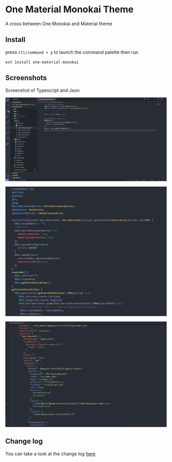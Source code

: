 # One Material Monokai Theme

A cross between One Monokai and Material theme


## Install

press `ctl/command + p` to launch the command palette then run
```
ext install one-material-monokai
```

## Screenshots
Screenshot of Typescript and Json


![Theme Screenshot](https://raw.githubusercontent.com/hossamt93/vscode-one-material-monokai/master/material-monokai-1.PNG)




![Theme Screenshot](https://raw.githubusercontent.com/hossamt93/vscode-one-material-monokai/master/material-monokai-2.PNG)





![Theme Screenshot](https://raw.githubusercontent.com/hossamt93/vscode-one-material-monokai/master/material-monokai-3.PNG)




## Change log
You can take a look at the change log [here](https://github.com/hossamt93/vscode-one-material-monokai/blob/master/CHANGELOG.md)
